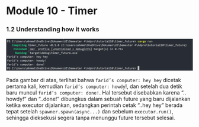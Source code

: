 # Module 10 - Timer

### 1.2 Understanding how it works

![1](images/1.png)

Pada gambar di atas, terlihat bahwa `farid’s computer: hey hey` dicetak pertama kali, kemudian `farid’s computer: howdy`!, dan setelah dua detik baru muncul `farid’s computer: done!`. Hal tersebut disebabkan karena “.. howdy!” dan “..done!” dibungkus dalam sebuah future yang baru dijalankan ketika executor dijalankan, sedangkan perintah cetak “..hey hey” berada tepat setelah `spawner.spawn(async...)` dan sebelum `executor.run()`, sehingga dieksekusi segera tanpa menunggu future tersebut selesai.